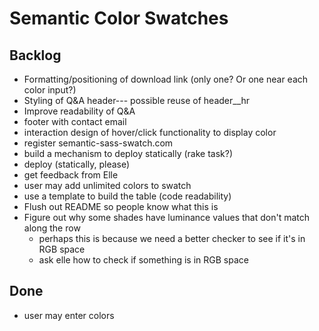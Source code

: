 Semantic Color Swatches
=======================


Backlog
-------

* Formatting/positioning of download link (only one? Or one near each color input?)
* Styling of Q&A header--- possible reuse of header__hr
* Improve readability of Q&A
* footer with contact email
* interaction design of hover/click functionality to display color
* register semantic-sass-swatch.com
* build a mechanism to deploy statically (rake task?)
* deploy (statically, please)
* get feedback from Elle
* user may add unlimited colors to swatch
* use a template to build the table (code readability)
* Flush out README so people know what this is
* Figure out why some shades have luminance values that don't match along the row
  - perhaps this is because we need a better checker to see if it's in RGB space
  - ask elle how to check if something is in RGB space

Done
----

* user may enter colors

